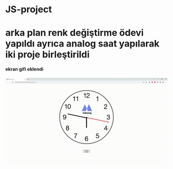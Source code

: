 # JS-project

<h1> arka plan renk değiştirme ödevi yapıldı ayrıca analog saat yapılarak iki proje birleştirildi </h1>

<h4> ekran gifi eklendi </h4>

![](Gif.gif)